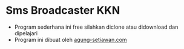 Sms Broadcaster KKN
===================
- Program sederhana ini free silahkan diclone atau didownload dan dipelajari
- Program ini dibuat oleh [agung-setiawan.com](http://agung-setiawan.com "Agung Setiawan")
